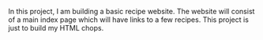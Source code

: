 In this project, I am building a basic recipe website. The website will consist of a main index page which will have links to a few recipes. This project is just to build my HTML chops.